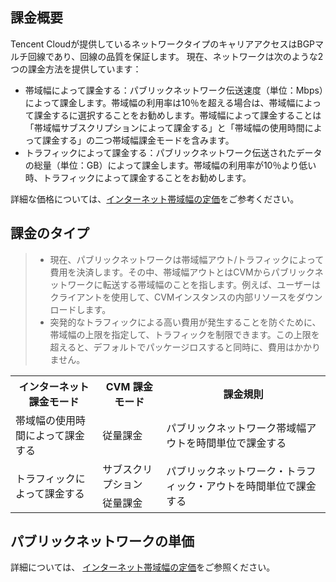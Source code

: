 ## 課金概要

Tencent Cloudが提供しているネットワークタイプのキャリアアクセスはBGPマルチ回線であり、回線の品質を保証します。
現在、ネットワークは次のような2つの課金方法を提供しています：
- 帯域幅によって課金する：パブリックネットワーク伝送速度（単位：Mbps）によって課金します。帯域幅の利用率は10％を超える場合は、帯域幅によって課金するに選択することをお勧めします。帯域幅によって課金することは「帯域幅サブスクリプションによって課金する」と「帯域幅の使用時間によって課金する」の二つ帯域幅課金モードを含みます。
- トラフィックによって課金する：パブリックネットワーク伝送されたデータの総量（単位：GB）によって課金します。帯域幅の利用率が10％より低い時、トラフィックによって課金することをお勧めします。

詳細な価格については、[インターネット帯域幅の定価](https://buy.cloud.tencent.com/price/cvm)をご参考ください。

## 課金のタイプ
> 
> - 現在、パブリックネットワークは帯域幅アウト/トラフィックによって費用を決済します。その中、帯域幅アウトとはCVMからパブリックネットワークに転送する帯域幅のことを指します。例えば、ユーザーはクライアントを使用して、CVMインスタンスの内部リソースをダウンロードします。
> - 突発的なトラフィックによる高い費用が発生することを防ぐために、帯域幅の上限を指定して、トラフィックを制限できます。この上限を超えると、デフォルトでパッケージロスすると同時に、費用はかかりません。
> 
<table>
<tr><th>インターネット課金モード</th><th>CVM 課金モード</th><th>課金規則</th></tr>
<tr><td>帯域幅の使用時間によって課金する</td><td>従量課金</td><td>パブリックネットワーク帯域幅アウトを時間単位で課金する</td></tr>
<tr><td rowspan=2>トラフィックによって課金する</td><td>サブスクリプション</td><td rowspan=2>パブリックネットワーク・トラフィック・アウトを時間単位で課金する</td></tr>
<tr><td>従量課金</td></tr>
</table>

## パブリックネットワークの単価
詳細については、 [インターネット帯域幅の定価](https://buy.cloud.tencent.com/price/idc)をご参照ください。
